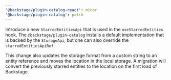 ```yaml
---
'@backstage/plugin-catalog-react': minor
'@backstage/plugin-catalog': patch
---
```


Introduce a new `StarredEntitiesApi` that is used in the `useStarredEntities` hook.
The `@backstage/plugin-catalog` installs a default implementation that is backed by the `StorageApi`, but one can also override the `starredEntitiesApiRef`.

This change also updates the storage format from a custom string to an entity reference and moves the location in the local storage.
A migration will convert the previously starred entities to the location on the first load of Backstage.
